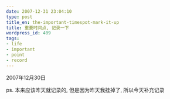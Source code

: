 ```yaml
---
date: 2007-12-31 23:04:10
type: post
title_en: the-important-timespot-mark-it-up
title: 重要时间点, 记录一下
wordpress_id: 409
tags:
- life
- important
- point
- record
---
```


2007年12月30日

ps. 本来应该昨天就记录的, 但是因为昨天我挂掉了, 所以今天补充记录
